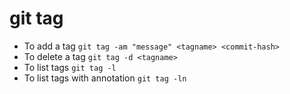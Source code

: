 # git tag 
- To add a tag `git tag -am "message" <tagname> <commit-hash>`
- To delete a tag `git tag -d <tagname>`
- To list tags `git tag -l`
- To list tags with annotation `git tag -ln`
 